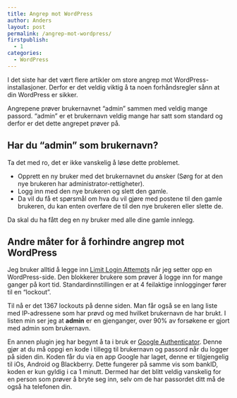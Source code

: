 ```yaml
---
title: Angrep mot WordPress
author: Anders
layout: post
permalink: /angrep-mot-wordpress/
firstpublish:
  - 1
categories:
  - WordPress
---
```

I det siste har det vært flere artikler om store angrep mot WordPress-installasjoner. Derfor er det veldig viktig å ta noen forhåndsregler sånn at din WordPress er sikker.

Angrepene prøver brukernavnet &#8220;admin&#8221; sammen med veldig mange passord. &#8220;admin&#8221; er et brukernavn veldig mange har satt som standard og derfor er det dette angrepet prøver på.

## Har du &#8220;admin&#8221; som brukernavn?

Ta det med ro, det er ikke vanskelig å løse dette problemet.

  * <span style="line-height: 13px;">Opprett en ny bruker med det brukernavnet du ønsker (Sørg for at den nye brukeren har administrator-rettigheter).</span>
  * Logg inn med den nye brukeren og slett den gamle.
  * Da vil du få et spørsmål om hva du vil gjøre med postene til den gamle brukeren, du kan enten overføre de til den nye brukeren eller slette de.

Da skal du ha fått deg en ny bruker med alle dine gamle innlegg.

## Andre måter for å forhindre angrep mot WordPress

Jeg bruker alltid å legge inn [Limit Login Attempts][1] når jeg setter opp en WordPress-side. Den blokkerer brukere som prøver å logge inn for mange ganger på kort tid. Standardinnstillingen er at 4 feilaktige innlogginger fører til en &#8220;lockout&#8221;.

Til nå er det 1367 lockouts på denne siden. Man får også se en lang liste med IP-adressene som har prøvd og med hvilket brukernavn de har brukt. I listen min ser jeg at **admin** er en gjenganger, over 90% av forsøkene er gjort med admin som brukernavn.

En annen plugin jeg har begynt å ta i bruk er [Google Authenticator][2]. Denne gjør at du må oppgi en kode i tillegg til brukernavn og passord når du logger på siden din. Koden får du via en app Google har laget, denne er tilgjengelig til iOs, Android og Blackberry. Dette fungerer på samme vis som bankID, koden er kun gyldig i ca 1 minutt. Dermed har det blitt veldig vanskelig for en person som prøver å bryte seg inn, selv om de har passordet ditt må de også ha telefonen din.

&nbsp;

 [1]: http://wordpress.org/extend/plugins/limit-login-attempts/ "Limit Login Attempts"
 [2]: http://wordpress.org/extend/plugins/google-authenticator/ "Google Authenticator"